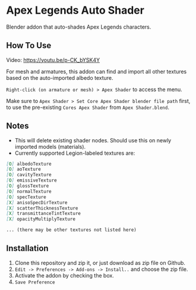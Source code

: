 # Apex Legends Auto Shader

Blender addon that auto-shades Apex Legends characters.

## How To Use
Video: https://youtu.be/p-CK_bYSK4Y

For mesh and armatures, this addon can find and import all other textures based on the auto-imported albedo texture.

`Right-click (on armature or mesh) > Apex Shader` to access the menu.

Make sure to `Apex Shader > Set Core Apex Shader blender file path` first, to use the pre-existing `Cores Apex Shader` from `Apex Shader.blend`.

## Notes
+ This will delete existing shader nodes. Should use this on newly imported models (materials).
+ Currently supported Legion-labeled textures are:
```md
[O] albedoTexture
[O] aoTexture
[O] cavityTexture
[O] emissiveTexture
[O] glossTexture
[O] normalTexture
[O] specTexture
[X] anisoSpecDirTexture
[X] scatterThicknessTexture
[X] transmittanceTintTexture
[X] opacityMultiplyTexture

... (there may be other textures not listed here)
```

## Installation
1. Clone this repository and zip it, or just download as zip file on Github.
2. `Edit -> Preferences -> Add-ons -> Install..` and choose the zip file.
3. Activate the addon by checking the box.
4. `Save Preference`